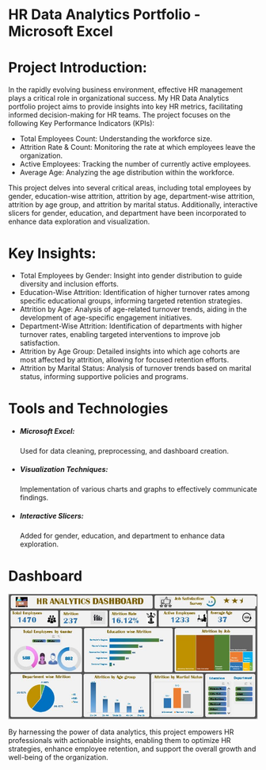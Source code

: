 # HR Data Analytics Portfolio - Microsoft Excel

# Project Introduction: 
In the rapidly evolving business environment, effective HR management plays a critical role in organizational success. My HR Data Analytics portfolio project aims to provide insights into key HR metrics, facilitating informed decision-making for HR teams. The project focuses on the following Key Performance Indicators (KPIs):

- Total Employees Count: Understanding the workforce size.
- Attrition Rate & Count: Monitoring the rate at which employees leave the organization.
- Active Employees: Tracking the number of currently active employees.
- Average Age: Analyzing the age distribution within the workforce.

This project delves into several critical areas, including total employees by gender, education-wise attrition, attrition by age, department-wise attrition, attrition by age group, and attrition by marital status. Additionally, interactive slicers for gender, education, and department have been incorporated to enhance data exploration and visualization.

# Key Insights:

- Total Employees by Gender: 
    Insight into gender distribution to guide diversity and inclusion efforts.
- Education-Wise Attrition:
    Identification of higher turnover rates among specific educational groups, informing targeted retention strategies.
- Attrition by Age:
    Analysis of age-related turnover trends, aiding in the development of age-specific engagement initiatives.
- Department-Wise Attrition:
    Identification of departments with higher turnover rates, enabling targeted interventions to improve job satisfaction.
- Attrition by Age Group:
    Detailed insights into which age cohorts are most affected by attrition, allowing for focused retention efforts.
- Attrition by Marital Status:
    Analysis of turnover trends based on marital status, informing supportive policies and programs.

# Tools and Technologies
- <h5>Microsoft Excel:</h5>Used for data cleaning, preprocessing, and dashboard creation.
- <h5>Visualization Techniques:</h5> Implementation of various charts and graphs to effectively communicate findings.
- <h5>Interactive Slicers:</h5> Added for gender, education, and department to enhance data exploration.

# Dashboard
<img src = "Dashboard.JPG">
<br>

By harnessing the power of data analytics, this project  empowers HR professionals with actionable insights, enabling them to optimize HR strategies, enhance employee retention, and support the overall growth and well-being of the organization.